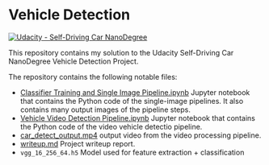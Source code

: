 # Vehicle Detection
[![Udacity - Self-Driving Car NanoDegree](https://s3.amazonaws.com/udacity-sdc/github/shield-carnd.svg)](http://www.udacity.com/drive)



This repository contains my solution to the Udacity Self-Driving Car NanoDegree Vehicle Detection Project.

The repository contains the following notable files:

* [Classifier Training and Single Image Pipeline.ipynb](https://github.com/SvenKratz/CarND-Vehicle-Detection-P5/blob/master/Classifier%20Training%20and%20Single%20Image%20Pipeline.ipynb) Jupyter notebook that contains the Python code of the single-image pipelines. It also contains many output images of the pipeline steps.
* [Vehicle Video Detection Pipeline.ipynb](https://github.com/SvenKratz/CarND-Vehicle-Detection-P5/blob/master/Vehicle%20Video%20Detection%20Pipeline.ipynb) Jupyter notebook that contains the Python code of the video vehicle detectio pipeline. 
* [car_detect_output.mp4](car_detect_output.mp4) output video from the video processing pipeline. 
* [writeup.md](writeup.md) Project writeup report.
* `vgg_16_256_64.h5` Model used for feature extraction + classification 

